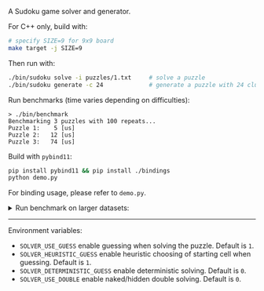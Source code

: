 
A Sudoku game solver and generator.

For C++ only, build with:
```sh
# specify SIZE=9 for 9x9 board
make target -j SIZE=9
```

Then run with:
```sh
./bin/sudoku solve -i puzzles/1.txt     # solve a puzzle
./bin/sudoku generate -c 24             # generate a puzzle with 24 clues
```

Run benchmarks (time varies depending on difficulties):
```
> ./bin/benchmark
Benchmarking 3 puzzles with 100 repeats...
Puzzle 1:    5 [us]
Puzzle 2:   12 [us]
Puzzle 3:   74 [us]
```

Build with `pybind11`:
```sh
pip install pybind11 && pip install ./bindings
python demo.py
```
For binding usage, please refer to `demo.py`.

<details>
<summary>
Run benchmark on larger datasets:
</summary>

```
> python -m scripts.benchmark /Users/monsoon/Code/repo/sudoku-dataset/hard_sudokus.txt
------------------------------
Solved: 100.00%
Mean time: 36.4472 us
Median time: 32.0 us
Max time: 462 us
Min time: 8 us
1st quartile time: 23.0 us
3rd quartile time: 45.0 us
Mean number of guesses: 1.1677
Median number of guesses: 1.0
------------------------------

> python -m scripts.benchmark /Users/monsoon/Code/repo/sudoku-dataset/all_17_clue_sudokus.txt
------------------------------
Solved: 100.00%
Mean time: 86.91444731541576 us
Median time: 47.0 us
Max time: 25594 us
Min time: 16 us
1st quartile time: 38.0 us
3rd quartile time: 66.0 us
Mean number of guesses: 6.239913735224105
Median number of guesses: 1.0
------------------------------
```

</details>

---

Environment variables:
- `SOLVER_USE_GUESS` enable guessing when solving the puzzle. Default is `1`.
- `SOLVER_HEURISTIC_GUESS` enable heuristic choosing of starting cell when guessing. Default is `1`.
- `SOLVER_DETERMINISTIC_GUESS` enable deterministic solving. Default is `0`.
- `SOLVER_USE_DOUBLE` enable naked/hidden double solving. Default is `0`.